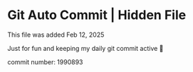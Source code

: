# Git Auto Commit | Hidden File

This file was added Feb 12, 2025

Just for fun and keeping my daily git commit active 🤪

commit number: 1990893
